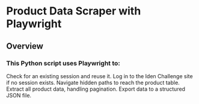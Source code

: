 # Product Data Scraper with Playwright
## Overview

### This Python script uses Playwright to:

Check for an existing session and reuse it.
Log in to the Iden Challenge site if no session exists.
Navigate hidden paths to reach the product table.
Extract all product data, handling pagination.
Export data to a structured JSON file.